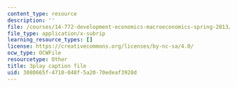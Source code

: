 ```yaml
---
content_type: resource
description: ''
file: /courses/14-772-development-economics-macroeconomics-spring-2013/3080665f4710048f5a2070edeaf3928d_w7aOU0ZAJp0.srt
file_type: application/x-subrip
learning_resource_types: []
license: https://creativecommons.org/licenses/by-nc-sa/4.0/
ocw_type: OCWFile
resourcetype: Other
title: 3play caption file
uid: 3080665f-4710-048f-5a20-70edeaf3928d
---
```

